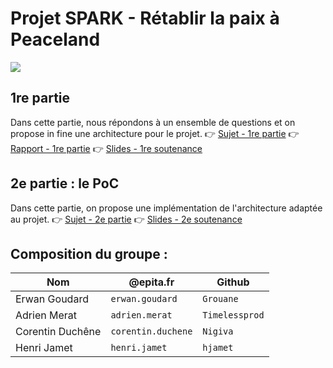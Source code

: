# Projet SPARK - Rétablir la paix à Peaceland
![](https://i.imgur.com/QnCbuqn.png)
## 1re partie
Dans cette partie, nous répondons à un ensemble de questions et on propose in fine une architecture pour le projet.
👉 [Sujet - 1re partie](https://docs.google.com/document/d/1HhRYSRrJ0bu8Qb4HncIYzhKcCU-pHknSEd40RgFnJis/edit)
👉 [Rapport - 1re partie](report.md)
👉 [Slides - 1re soutenance](https://epitafr-my.sharepoint.com/:p:/g/personal/corentin_duchene_epita_fr/Ef8EHwd_AyBEsPu17OsMEhwBQUCb9UU_JXsujEhEOKtmTQ?e=DnoBEk)

## 2e partie : le PoC
Dans cette partie, on propose une implémentation de l'architecture adaptée au projet.
👉 [Sujet - 2e partie](https://epitafr-my.sharepoint.com/:b:/g/personal/corentin_duchene_epita_fr/EVKM1gdUW1FDsERujF8ZAKUB_3VB_9Yprsm8oEMu7kxC6w?e=XdFEbo)
👉 [Slides - 2e soutenance](https://epitafr-my.sharepoint.com/:p:/g/personal/corentin_duchene_epita_fr/EUKFKppFublFg4hQwvsx-wsBuAqYnEoO0drIjZz4oM6PGA?e=rOsyU5)

## Composition du groupe :
| Nom | @epita.fr | Github |
| - | - | - |
| Erwan Goudard | `erwan.goudard` | `Grouane` |
| Adrien Merat | `adrien.merat` | `Timelessprod` |
| Corentin Duchêne| `corentin.duchene` | `Nigiva` |
| Henri Jamet | `henri.jamet` | `hjamet` |
